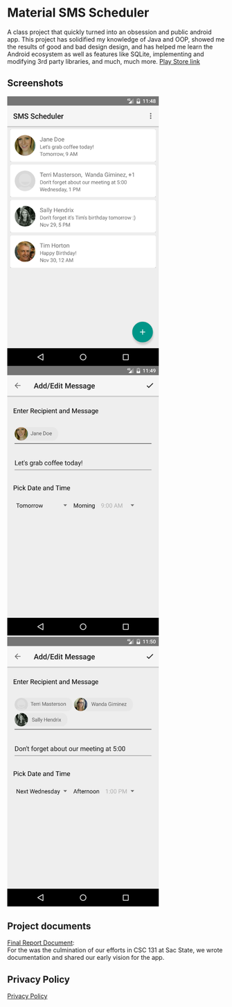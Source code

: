 # Material SMS Scheduler
A class project that quickly turned into an obsession and public android app. 
This project has solidified my knowledge of Java and OOP, showed me the results of good and bad design design, and has helped me learn the Android ecosystem as well as features like SQLite, implementing and modifying 3rd party libraries, and much, much more.
[Play Store link](https://play.google.com/store/apps/details?id=com.kyleszombathy.sms_scheduler&hl=en)

## Screenshots
<img src="Screenshot_1479368904.png" width="350" style="float:left">
<img class="middle-img" src="Screenshot_1479368949.png"/ width="350">
<img src="Screenshot_1479369014.png"/width="350">

## Project documents
[Final Report Document](https://drive.google.com/file/d/0B4ela-k3pZerYzd0emFLb1VJOVk/view?usp=sharing):  
For the was the culmination of our efforts in CSC 131 at Sac State, we wrote documentation and shared our early vision for the app.

## Privacy Policy
<a href="https://github.com/KtodaZ/Material-SMS-Scheduler/blob/gh-pages/privacyPolicy.md" title="PrivacyPolicy">Privacy Policy</a>
